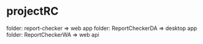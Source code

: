 # projectRC



folder: report-checker
	=> web app
folder: ReportCheckerDA
	=> desktop app
folder: ReportCheckerWA
	=> web api
